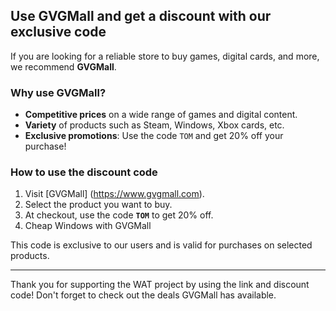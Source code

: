 ## Use GVGMall and get a discount with our exclusive code

If you are looking for a reliable store to buy games, digital cards, and more, we recommend **GVGMall**.

### Why use GVGMall?

- **Competitive prices** on a wide range of games and digital content.
- **Variety** of products such as Steam, Windows, Xbox cards, etc.
- **Exclusive promotions**: Use the code `TOM` and get 20% off your purchase!

### How to use the discount code

1. Visit [GVGMall] (https://www.gvgmall.com).
2. Select the product you want to buy.
3. At checkout, use the code **`TOM`** to get 20% off.
4. Cheap Windows with GVGMall

This code is exclusive to our users and is valid for purchases on selected products.

---

Thank you for supporting the WAT project by using the link and discount code! Don't forget to check out the deals GVGMall has available.

